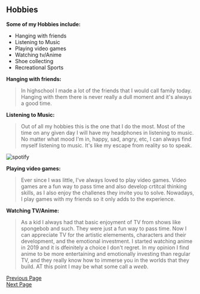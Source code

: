 ## Hobbies

**Some of my Hobbies include:**
* Hanging with friends     
* Listening to Music 
* Playing video games
* Watching tv/Anime
* Shoe collecting
* Recreational Sports

**Hanging with friends:**
>In highschool I made a lot of the friends that I would call family today. Hanging with them there is never really a dull moment and it's always a good time.
> 
  
**Listening to Music:**    
>Out of all my hobbies this is the one that I do the most. Most of the time on any given day I will have my headphones in listening to music. No matter what mood I'm in, happy, sad, angry, etc, I can always find myself listening to music. It's like my escape from reality so to speak.
>
![spotify](https://www.scdn.co/i/_global/twitter_card-default.jpg)  

**Playing video games:**
>Ever since I was little, I've always loved to play video games. Video games are a fun way to pass time and also develop crtitcal thinking skills, as I also enjoy the challenes they invite you to solve. Nowadays, I play games with my friends so it only adds to the experience.
>

**Watching TV/Anime:**
>As a kid I always had that basic enjoyment of TV from shows like spongebob and such. They were just a fun way to pass time. Now I can appreciate TV for the artistic elemements, characters and their development, and the emotional investment. I started watching anime in 2019 and it is dfeinitely a choice I don't regret. In my opinion I find anime to be more entertaining and emotionally investing than regular TV, and they really know how to immerse you in the worlds that they build. AT this point I may be what some call a _weeb_.
>





[Previous Page](Page1.md)  
[Next Page](Page3.md)  
